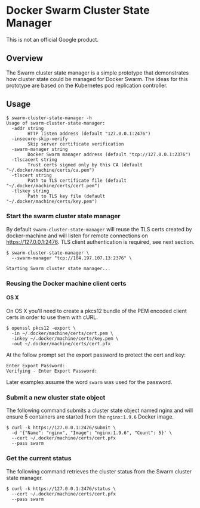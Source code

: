 # Docker Swarm Cluster State Manager

This is not an official Google product.

## Overview

The Swarm cluster state manager is a simple prototype that demonstrates how cluster state could be managed for Docker Swarm. The ideas for this prototype are based on the Kubernetes pod replication controller.

## Usage

```
$ swarm-cluster-state-manager -h
Usage of swarm-cluster-state-manager:
  -addr string
    	HTTP listen address (default "127.0.0.1:2476")
  -insecure-skip-verify
    	Skip server certificate verification
  -swarm-manager string
    	Docker Swarm manager address (default "tcp://127.0.0.1:2376")
  -tlscacert string
    	Trust certs signed only by this CA (default "~/.docker/machine/certs/ca.pem")
  -tlscert string
    	Path to TLS certificate file (default "~/.docker/machine/certs/cert.pem")
  -tlskey string
    	Path to TLS key file (default "~/.docker/machine/certs/key.pem")
```

### Start the swarm cluster state manager

By default `swarm-cluster-state-manager` will reuse the TLS certs created by docker-machine and will
listen for remote connections on https://127.0.0.1:2476. TLS client authentication is required, see
next section.

```
$ swarm-cluster-state-manager \
  --swarm-manager "tcp://104.197.107.13:2376" \
```
```
Starting Swarm cluster state manager...
```

### Reusing the Docker machine client certs

#### OS X

On OS X you'll need to create a pkcs12 bundle of the PEM encoded client certs in order
to use them with cURL.

```
$ openssl pkcs12 -export \
  -in ~/.docker/machine/certs/cert.pem \
  -inkey ~/.docker/machine/certs/key.pem \
  -out ~/.docker/machine/certs/cert.pfx 
```

At the follow prompt set the export password to protect the cert and key:

```
Enter Export Password:
Verifying - Enter Export Password:
```

Later examples assume the word `swarm` was used for the password.

### Submit a new cluster state object

The following command submits a cluster state object named nginx and will ensure 5
containers are started from the `nginx:1.9.6` Docker image.

```
$ curl -k https://127.0.0.1:2476/submit \
  -d '{"Name": "nginx", "Image": "nginx:1.9.6", "Count": 5}' \
  --cert ~/.docker/machine/certs/cert.pfx
  --pass swarm
```

### Get the current status

The following command retrieves the cluster status from the Swarm cluster state manager.

```
$ curl -k https://127.0.0.1:2476/status \
  --cert ~/.docker/machine/certs/cert.pfx
  --pass swarm
```
